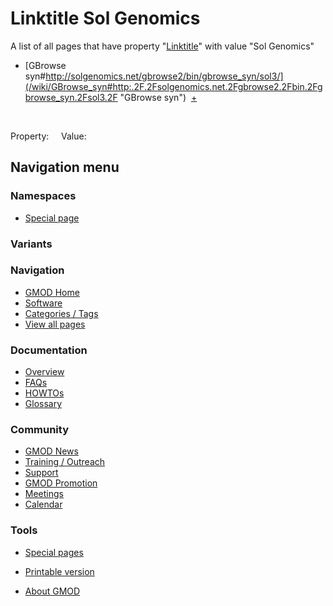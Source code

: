 



<span id="top"></span>




# <span dir="auto">Linktitle Sol Genomics</span>






A list of all pages that have property
"[Linktitle](/wiki/Property%3ALinktitle "Property%3ALinktitle")" with value
"Sol Genomics"  

- [GBrowse
  syn#http://solgenomics.net/gbrowse2/bin/gbrowse_syn/sol3/](/wiki/GBrowse_syn#http:.2F.2Fsolgenomics.net.2Fgbrowse2.2Fbin.2Fgbrowse_syn.2Fsol3.2F "GBrowse syn")  <span class="smwbrowse">[+](/wiki/Special%3ABrowse/GBrowse-20syn-23http%3A-2F-2Fsolgenomics.net-2Fgbrowse2-2Fbin-2Fgbrowse_syn-2Fsol3-2F "Special%3ABrowse/GBrowse-20syn-23http:-2F-2Fsolgenomics.net-2Fgbrowse2-2Fbin-2Fgbrowse syn-2Fsol3-2F")</span>

 

Property:     Value:








## Navigation menu



### Namespaces

- <span id="ca-nstab-special">[Special
  page](/wiki/Special%3ASearchByProperty/Linktitle/Sol-20Genomics "This is a special page, you cannot edit the page itself")</span>


### 

### Variants[](#)









<a href="/wiki/Main_Page"
style="background-image: url(http://gmod.org/images/GMOD-cogs.png);"
title="Visit the main page"></a>


### Navigation



- <span id="n-GMOD-Home">[GMOD Home](/wiki/Main_Page)</span>
- <span id="n-Software">[Software](/wiki/GMOD_Components)</span>
- <span id="n-Categories-.2F-Tags">[Categories /
  Tags](/wiki/Categories)</span>
- <span id="n-View-all-pages">[View all
  pages](/wiki/Special:AllPages)</span>




### Documentation



- <span id="n-Overview">[Overview](/wiki/Overview)</span>
- <span id="n-FAQs">[FAQs](/wiki/Category%3AFAQ)</span>
- <span id="n-HOWTOs">[HOWTOs](/wiki/Category%3AHOWTO)</span>
- <span id="n-Glossary">[Glossary](/wiki/Glossary)</span>




### Community



- <span id="n-GMOD-News">[GMOD News](/wiki/GMOD_News)</span>
- <span id="n-Training-.2F-Outreach">[Training /
  Outreach](/wiki/Training_and_Outreach)</span>
- <span id="n-Support">[Support](/wiki/Support)</span>
- <span id="n-GMOD-Promotion">[GMOD
  Promotion](/wiki/GMOD_Promotion)</span>
- <span id="n-Meetings">[Meetings](/wiki/Meetings)</span>
- <span id="n-Calendar">[Calendar](/wiki/Calendar)</span>




### Tools



- <span id="t-specialpages"><a href="/wiki/Special%3ASpecialPages" accesskey="q"
  title="A list of all special pages [q]">Special pages</a></span>
- <span id="t-print"><a
  href="/mediawiki/index.php?title=Special%3ASearchByProperty/Linktitle/Sol-20Genomics&amp;printable=yes"
  rel="alternate" accesskey="p"
  title="Printable version of this page [p]">Printable version</a></span>





- <span id="footer-places-about">[About
  GMOD](/wiki/GMOD%3AAbout "GMOD%3AAbout")</span>

<!-- -->




